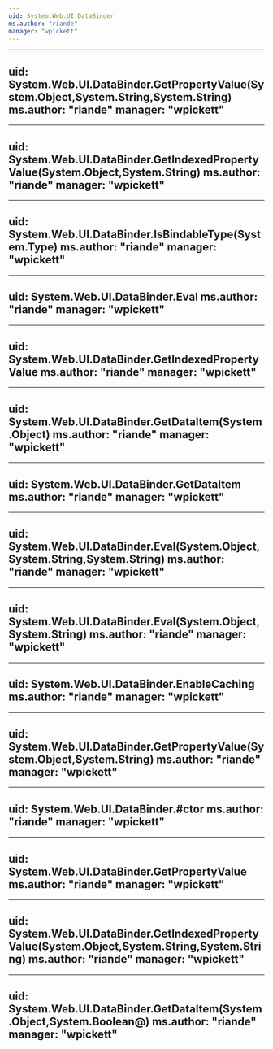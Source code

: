 ```yaml
---
uid: System.Web.UI.DataBinder
ms.author: "riande"
manager: "wpickett"
---
```


---
uid: System.Web.UI.DataBinder.GetPropertyValue(System.Object,System.String,System.String)
ms.author: "riande"
manager: "wpickett"
---

---
uid: System.Web.UI.DataBinder.GetIndexedPropertyValue(System.Object,System.String)
ms.author: "riande"
manager: "wpickett"
---

---
uid: System.Web.UI.DataBinder.IsBindableType(System.Type)
ms.author: "riande"
manager: "wpickett"
---

---
uid: System.Web.UI.DataBinder.Eval
ms.author: "riande"
manager: "wpickett"
---

---
uid: System.Web.UI.DataBinder.GetIndexedPropertyValue
ms.author: "riande"
manager: "wpickett"
---

---
uid: System.Web.UI.DataBinder.GetDataItem(System.Object)
ms.author: "riande"
manager: "wpickett"
---

---
uid: System.Web.UI.DataBinder.GetDataItem
ms.author: "riande"
manager: "wpickett"
---

---
uid: System.Web.UI.DataBinder.Eval(System.Object,System.String,System.String)
ms.author: "riande"
manager: "wpickett"
---

---
uid: System.Web.UI.DataBinder.Eval(System.Object,System.String)
ms.author: "riande"
manager: "wpickett"
---

---
uid: System.Web.UI.DataBinder.EnableCaching
ms.author: "riande"
manager: "wpickett"
---

---
uid: System.Web.UI.DataBinder.GetPropertyValue(System.Object,System.String)
ms.author: "riande"
manager: "wpickett"
---

---
uid: System.Web.UI.DataBinder.#ctor
ms.author: "riande"
manager: "wpickett"
---

---
uid: System.Web.UI.DataBinder.GetPropertyValue
ms.author: "riande"
manager: "wpickett"
---

---
uid: System.Web.UI.DataBinder.GetIndexedPropertyValue(System.Object,System.String,System.String)
ms.author: "riande"
manager: "wpickett"
---

---
uid: System.Web.UI.DataBinder.GetDataItem(System.Object,System.Boolean@)
ms.author: "riande"
manager: "wpickett"
---
